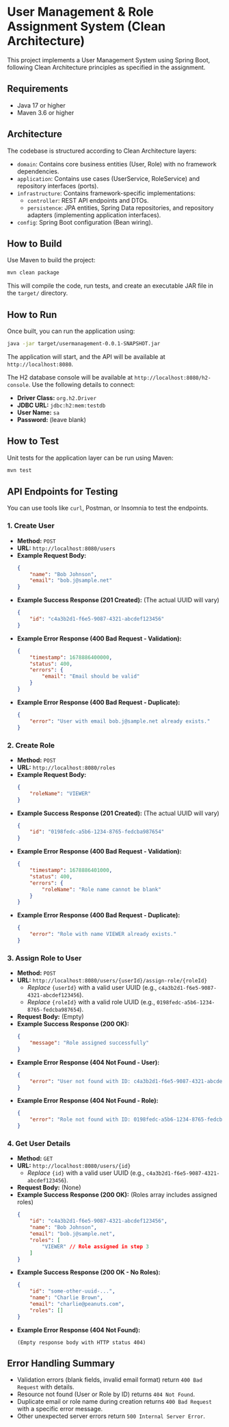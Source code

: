 # User Management & Role Assignment System (Clean Architecture)

This project implements a User Management System using Spring Boot, following Clean Architecture principles as specified in the assignment.

## Requirements

*   Java 17 or higher
*   Maven 3.6 or higher

## Architecture

The codebase is structured according to Clean Architecture layers:

*   `domain`: Contains core business entities (User, Role) with no framework dependencies.
*   `application`: Contains use cases (UserService, RoleService) and repository interfaces (ports).
*   `infrastructure`: Contains framework-specific implementations:
    *   `controller`: REST API endpoints and DTOs.
    *   `persistence`: JPA entities, Spring Data repositories, and repository adapters (implementing application interfaces).
*   `config`: Spring Boot configuration (Bean wiring).

## How to Build

Use Maven to build the project:

```bash
mvn clean package
```

This will compile the code, run tests, and create an executable JAR file in the `target/` directory.

## How to Run

Once built, you can run the application using:

```bash
java -jar target/usermanagement-0.0.1-SNAPSHOT.jar
```

The application will start, and the API will be available at `http://localhost:8080`.

The H2 database console will be available at `http://localhost:8080/h2-console`.
Use the following details to connect:
*   **Driver Class:** `org.h2.Driver`
*   **JDBC URL:** `jdbc:h2:mem:testdb`
*   **User Name:** `sa`
*   **Password:** (leave blank)

## How to Test

Unit tests for the application layer can be run using Maven:

```bash
mvn test
```

## API Endpoints for Testing

You can use tools like `curl`, Postman, or Insomnia to test the endpoints.

### 1. Create User

*   **Method:** `POST`
*   **URL:** `http://localhost:8080/users`
*   **Example Request Body:**
    ```json
    {
        "name": "Bob Johnson",
        "email": "bob.j@sample.net"
    }
    ```
*   **Example Success Response (201 Created):** (The actual UUID will vary)
    ```json
    {
        "id": "c4a3b2d1-f6e5-9087-4321-abcdef123456"
    }
    ```
*   **Example Error Response (400 Bad Request - Validation):**
    ```json
    {
        "timestamp": 1678886400000,
        "status": 400,
        "errors": {
            "email": "Email should be valid"
        }
    }
    ```
*   **Example Error Response (400 Bad Request - Duplicate):**
    ```json
    {
        "error": "User with email bob.j@sample.net already exists."
    }
    ```

### 2. Create Role

*   **Method:** `POST`
*   **URL:** `http://localhost:8080/roles`
*   **Example Request Body:**
    ```json
    {
        "roleName": "VIEWER"
    }
    ```
*   **Example Success Response (201 Created):** (The actual UUID will vary)
    ```json
    {
        "id": "0198fedc-a5b6-1234-8765-fedcba987654"
    }
    ```
*   **Example Error Response (400 Bad Request - Validation):**
    ```json
    {
        "timestamp": 1678886401000,
        "status": 400,
        "errors": {
            "roleName": "Role name cannot be blank"
        }
    }
    ```
*   **Example Error Response (400 Bad Request - Duplicate):**
    ```json
    {
        "error": "Role with name VIEWER already exists."
    }
    ```

### 3. Assign Role to User

*   **Method:** `POST`
*   **URL:** `http://localhost:8080/users/{userId}/assign-role/{roleId}`
    *   *Replace* `{userId}` with a valid user UUID (e.g., `c4a3b2d1-f6e5-9087-4321-abcdef123456`).
    *   *Replace* `{roleId}` with a valid role UUID (e.g., `0198fedc-a5b6-1234-8765-fedcba987654`).
*   **Request Body:** (Empty)
*   **Example Success Response (200 OK):**
    ```json
    {
        "message": "Role assigned successfully"
    }
    ```
*   **Example Error Response (404 Not Found - User):**
    ```json
    {
        "error": "User not found with ID: c4a3b2d1-f6e5-9087-4321-abcdef123456"
    }
    ```
*   **Example Error Response (404 Not Found - Role):**
    ```json
    {
        "error": "Role not found with ID: 0198fedc-a5b6-1234-8765-fedcba987654"
    }
    ```

### 4. Get User Details

*   **Method:** `GET`
*   **URL:** `http://localhost:8080/users/{id}`
    *   *Replace* `{id}` with a valid user UUID (e.g., `c4a3b2d1-f6e5-9087-4321-abcdef123456`).
*   **Request Body:** (None)
*   **Example Success Response (200 OK):** (Roles array includes assigned roles)
    ```json
    {
        "id": "c4a3b2d1-f6e5-9087-4321-abcdef123456",
        "name": "Bob Johnson",
        "email": "bob.j@sample.net",
        "roles": [
            "VIEWER" // Role assigned in step 3
        ]
    }
    ```
*   **Example Success Response (200 OK - No Roles):**
    ```json
    {
        "id": "some-other-uuid-...",
        "name": "Charlie Brown",
        "email": "charlie@peanuts.com",
        "roles": []
    }
    ```
*   **Example Error Response (404 Not Found):**
    ```
    (Empty response body with HTTP status 404)
    ```

## Error Handling Summary

*   Validation errors (blank fields, invalid email format) return `400 Bad Request` with details.
*   Resource not found (User or Role by ID) returns `404 Not Found`.
*   Duplicate email or role name during creation returns `400 Bad Request` with a specific error message.
*   Other unexpected server errors return `500 Internal Server Error`. 